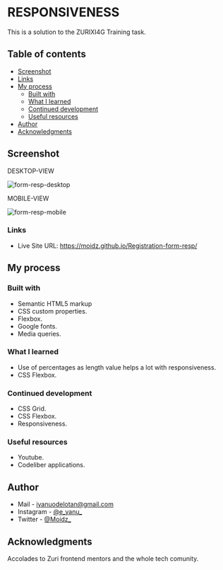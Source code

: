 # RESPONSIVENESS

This is a solution to the ZURIXI4G Training task.

## Table of contents

- [Screenshot](#screenshot)
- [Links](#links)
- [My process](#my-process)
  - [Built with](#built-with)
  - [What I learned](#what-i-learned)
  - [Continued development](#continued-development)
  - [Useful resources](#useful-resources)
- [Author](#author)
- [Acknowledgments](#acknowledgments)




## Screenshot
DESKTOP-VIEW



![form-resp-desktop](https://user-images.githubusercontent.com/81003701/173960414-4f8c7e4f-ae51-4874-926f-db18d757b79b.png)


MOBILE-VIEW



![form-resp-mobile](https://user-images.githubusercontent.com/81003701/173960450-290e84a0-227f-4a1b-8398-1e1428ce925b.png)


### Links

- Live Site URL: https://moidz.github.io/Registration-form-resp/

## My process

### Built with

- Semantic HTML5 markup
- CSS custom properties.
- Flexbox.
- Google fonts.
- Media queries.


### What I learned
- Use of percentages as length value helps a lot with responsiveness.
- CSS Flexbox.


### Continued development

- CSS Grid.
- CSS Flexbox.
- Responsiveness.


### Useful resources

- Youtube.
- Codeliber applications.


## Author
- Mail - iyanuodelotan@gmail.com
- Instagram - [@e_yanu_](https://www.instagram.com/e_yanu_)
- Twitter - [@Moidz_](https://www.twitter.com/Moidz_)

## Acknowledgments

Accolades to Zuri frontend mentors and the whole tech comunity.
